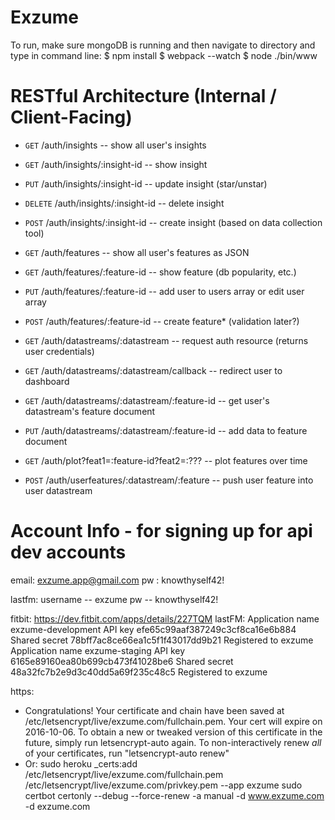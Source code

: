 # Exzume
To run, make sure mongoDB is running and then navigate to directory and type in command line:
$ npm install
$ webpack --watch
$ node ./bin/www

# RESTful Architecture (Internal / Client-Facing)
- `GET`     /auth/insights                    -- show all user's insights
- `GET`     /auth/insights/:insight-id        -- show insight
- `PUT`     /auth/insights/:insight-id        -- update insight (star/unstar)
- `DELETE`  /auth/insights/:insight-id        -- delete insight
- `POST`    /auth/insights/:insight-id        -- create insight (based on data collection tool)

- `GET`     /auth/features                    -- show all user's features as JSON
- `GET`     /auth/features/:feature-id        -- show feature (db popularity, etc.)
- `PUT`     /auth/features/:feature-id        -- add user to users array or edit user array
- `POST`    /auth/features/:feature-id        -- create feature* (validation later?)

- `GET`     /auth/datastreams/:datastream               -- request auth resource (returns user credentials)
- `GET`     /auth/datastreams/:datastream/callback      -- redirect user to dashboard
- `GET`     /auth/datastreams/:datastream/:feature-id   -- get user's datastream's feature document
- `PUT`     /auth/datastreams/:datastream/:feature-id   -- add data to feature document

- `GET`     /auth/plot?feat1=:feature-id?feat2=:???     -- plot features over time

- `POST`     /auth/userfeatures/:datastream/:feature    -- push user feature into user datastream

# Account Info - for signing up for api dev accounts

email: exzume.app@gmail.com
pw   : knowthyself42!

lastfm:
username -- exzume
pw -- knowthyself42!

fitbit: https://dev.fitbit.com/apps/details/227TQM
lastFM:
Application name	exzume-development
API key	efe65c99aaf387249c3cf8ca16e6b884
Shared secret	78bff7ac8ce66ea1c5f1f43017dd9b21
Registered to	exzume
Application name	exzume-staging
API key	6165e89160ea80b699cb473f41028be6
Shared secret	48a32fc7b2e9d3c40dd5a69f235c48c5
Registered to	exzume

https:
- Congratulations! Your certificate and chain have been saved at
  /etc/letsencrypt/live/exzume.com/fullchain.pem. Your cert will
  expire on 2016-10-06. To obtain a new or tweaked version of this
  certificate in the future, simply run letsencrypt-auto again. To
  non-interactively renew *all* of your certificates, run
  "letsencrypt-auto renew"
- Or: 
	sudo heroku _certs:add /etc/letsencrypt/live/exzume.com/fullchain.pem /etc/letsencrypt/live/exzume.com/privkey.pem --app exzume
	sudo certbot certonly --debug --force-renew -a manual -d www.exzume.com -d exzume.com
